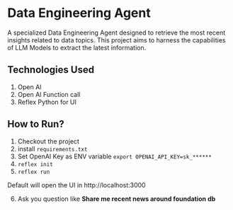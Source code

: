 # Data Engineering Agent

A specialized Data Engineering Agent designed to retrieve the most recent insights related to data topics. This project aims to harness the capabilities of LLM Models to extract the latest information.

## Technologies Used
1. Open AI
2. Open AI Function call
3. Reflex Python for UI

## How to Run?
1. Checkout the project
2. install `requirements.txt`
3. Set OpenAI Key as ENV variable `export OPENAI_API_KEY=sk_******`
4. `reflex init`
5. `reflex run`

Default will open the UI in http://localhost:3000

6. Ask you question like
 __Share me recent news around foundation db__